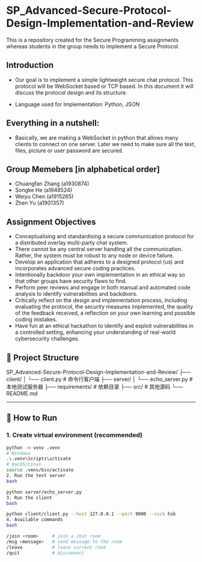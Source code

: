 # SP_Advanced-Secure-Protocol-Design-Implementation-and-Review
This is a repository created for the Secure Programming assignments whereas students in the group needs to implement a Secure Protocol. 


## Introduction 
- Our goal is to implement a simple lightweight secure chat protocol. This protocol will be WebSocket based or TCP based. In this document it will discuss the protocol design and its structure. 

- Language used for Implementation: Python, JSON 

## Everything in a nutshell: 
- Basically, we are making a WebSocket in python that allows many clients to connect on one server. Later we need to make sure all the text, files, picture or user password are secured. 


## Group Memebers [in alphabetical order] 
- Chuangfan Zhang  (a1930874)
- Songke He (a1948524)
- Weiyu Chen (a1915265)
- Zhen Yu (a1901357) 

## Assignment Objectives
- Conceptualising and standardising a secure communication protocol for a distributed overlay multi-party chat system.
- There cannot be any central server handling all the communication. Rather, the system must be robust to any node or device failure. 
- Develop an application that adheres to a designed protocol (us) and incorporates advanced secure coding practices.  
- Intentionally backdoor your own implementation in an ethical way so that other groups have security flaws to find. 
- Perform peer reviews and engage in both manual and automated code analysis to identify vulnerabilities and backdoors.  
- Critically reflect on the design and implementation process, including evaluating the protocol, the security measures implemented, the quality of the feedback received, a reflection on your own learning and possible coding mistakes.
- Have fun at an ethical hackathon to identify and exploit vulnerabilities in a controlled setting, enhancing your understanding of real-world cybersecurity challenges.

## 📂 Project Structure
SP_Advanced-Secure-Protocol-Design-Implementation-and-Review/
├── client/
│ └── client.py # 命令行客户端
├── server/
│ └── echo_server.py # 本地测试服务器
├── requirements/ # 依赖目录
├── src/ # 其他源码
└── README.md



---

## 🚀 How to Run

### 1. Create virtual environment (recommended)
```bash
python -m venv .venv
# Windows
.\.venv\Scripts\activate
# macOS/Linux
source .venv/bin/activate
2. Run the test server
bash

python server/echo_server.py
3. Run the client
bash

python client/client.py --host 127.0.0.1 --port 9000 --nick hsk
4. Available commands
bash

/join <room>     # join a chat room
/msg <message>   # send message to the room
/leave           # leave current room
/quit            # disconnect
